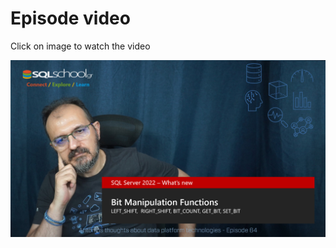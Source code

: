 # Episode video

Click on image to watch the video

[![Watch the video](./ytimages.png)](https://youtu.be/gQyEot9TusE)

